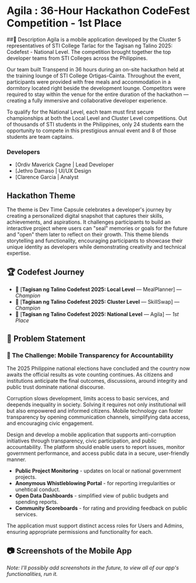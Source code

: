 # Agila : 36-Hour Hackathon CodeFest Competition - 1st Place

##📱 Description
Agila is a mobile application developed by the Cluster 5 representatives of STI College Tarlac for the Tagisan ng Talino 2025: Codefest - National Level. The competition brought together the top developer teams from STI Colleges across the Philippines.

Our team built Transpend in 36 hours during an on-site hackathon held at the training lounge of STI College Ortigas-Cainta. Throughout the event, participants were provided with free meals and accommodation in a dormitory located right beside the development lounge. Competitors were required to stay within the venue for the entire duration of the hackathon — creating a fully immersive and collaborative developer experience.

To qualify for the National Level, each team must first secure championships at both the Local Level and Cluster Level competitions. Out of thousands of STI students in the Philippines, only 24 students earn the opportunity to compete in this prestigious annual event and 8 of those students are team captains.

### Developers

- [Ordiv Maverick Cagne  | Lead Developer
- [Jethro Damaso |  UI/UX Design
- [Clarence Garcia | Analyst 

## Hackathon Theme

The theme is Dev Time Capsule celebrates a developer's journey by creating a personalized digital snapshot that captures their skills, achievements, and aspirations. It challenges participants to build an interactive project where users can "seal" memories or goals for the future and "open" them later to reflect on their growth. This theme blends storytelling and functionality, encouraging participants to showcase their unique identity as developers while demonstrating creativity and technical expertise.


## 🏆 Codefest Journey

- 🥇 [**Tagisan ng Talino Codefest 2025: Local Level** — MealPlanner] — _Champion_
- 🥇 [**Tagisan ng Talino Codefest 2025: Cluster Level** — SkillSwap] — _Champion_
- 🥇 [**Tagisan ng Talino Codefest 2025: National Level** — Agila] — _1st Place_

## 📌 Problem Statement

### 📱 The Challenge: Mobile Transparency for Accountability

The 2025 Philippine national elections have concluded and the country now awaits the official results as vote counting continues. As citizens and institutions anticipate the final outcomes, discussions, around integrity and public trust dominate national discourse.

Corruption slows development, limits access to basic services, and deepends inequality in society. Solving it requires not only institutional will but also empowered and informed citizens. Mobile technology can foster transparency by opening communication channels, simplifying data access, and encouraging civic engagement.

Design and develop a mobile application that supports anti-corruption initiatives through transparency, civic participation, and public accountability. The platform should enable users to report issues, monitor government performance, and access public data in a secure, user-friendly manner.

- **Public Project Monitoring** - updates on local or national government projects.
- **Anonymous Whistleblowing Portal** - for reporting irregularities or unehtical conduct.
- **Open Data Dashboards** - simplified view of public budgets and spending reports.
- **Community Scoreboards** - for rating and providing feedback on public services.

The application must support distinct access roles for Users and Admins, ensuring appropriate permissions and functionality for each.


## 📷 Screenshots of the Mobile App

_Note: I'll possibly add screenshots in the future, to view all of our app's functionalities, run it._

